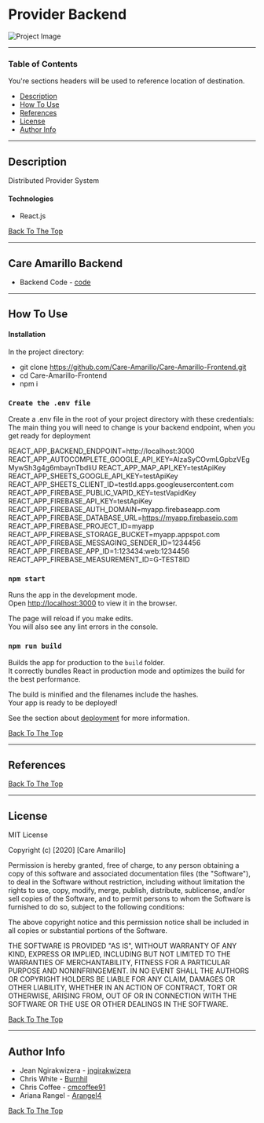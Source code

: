 # Provider Backend 

![Project Image](project-image-url)

---

### Table of Contents
You're sections headers will be used to reference location of destination.

- [Description](#description)
- [How To Use](#how-to-use)
- [References](#references)
- [License](#license)
- [Author Info](#author-info)

---

## Description

Distributed Provider System 

#### Technologies

- React.js

[Back To The Top](#provider-backend)


---
## Care Amarillo Backend

- Backend Code - [code](https://github.com/Care-Amarillo/Care-Amarillo-Backend)

---
## How To Use

#### Installation

In the project directory:

- git clone https://github.com/Care-Amarillo/Care-Amarillo-Frontend.git
- cd Care-Amarillo-Frontend
- npm i 

### `Create the .env file`
Create a .env file in the root of your project directory with these credentials:
The main thing you will need to change is your backend endpoint, when you get ready for deployment

REACT_APP_BACKEND_ENDPOINT=http://localhost:3000
REACT_APP_AUTOCOMPLETE_GOOGLE_API_KEY=AIzaSyCOvmLGpbzVEgMywSh3g4g6mbaynTbdIiU
REACT_APP_MAP_API_KEY=testApiKey
REACT_APP_SHEETS_GOOGLE_API_KEY=testApiKey
REACT_APP_SHEETS_CLIENT_ID=testId.apps.googleusercontent.com
REACT_APP_FIREBASE_PUBLIC_VAPID_KEY=testVapidKey
REACT_APP_FIREBASE_API_KEY=testApiKey
REACT_APP_FIREBASE_AUTH_DOMAIN=myapp.firebaseapp.com
REACT_APP_FIREBASE_DATABASE_URL=https://myapp.firebaseio.com
REACT_APP_FIREBASE_PROJECT_ID=myapp
REACT_APP_FIREBASE_STORAGE_BUCKET=myapp.appspot.com
REACT_APP_FIREBASE_MESSAGING_SENDER_ID=1234456
REACT_APP_FIREBASE_APP_ID=1:123434:web:1234456
REACT_APP_FIREBASE_MEASUREMENT_ID=G-TEST8ID

### `npm start`

Runs the app in the development mode.<br />
Open [http://localhost:3000](http://localhost:3000) to view it in the browser.

The page will reload if you make edits.<br />
You will also see any lint errors in the console.


### `npm run build`

Builds the app for production to the `build` folder.<br />
It correctly bundles React in production mode and optimizes the build for the best performance.

The build is minified and the filenames include the hashes.<br />
Your app is ready to be deployed!

See the section about [deployment](https://facebook.github.io/create-react-app/docs/deployment) for more information.


[Back To The Top](#provider-backend)

---

## References
[Back To The Top](#provider-backend)

---

## License

MIT License

Copyright (c) [2020] [Care Amarillo]

Permission is hereby granted, free of charge, to any person obtaining a copy
of this software and associated documentation files (the "Software"), to deal
in the Software without restriction, including without limitation the rights
to use, copy, modify, merge, publish, distribute, sublicense, and/or sell
copies of the Software, and to permit persons to whom the Software is
furnished to do so, subject to the following conditions:

The above copyright notice and this permission notice shall be included in all
copies or substantial portions of the Software.

THE SOFTWARE IS PROVIDED "AS IS", WITHOUT WARRANTY OF ANY KIND, EXPRESS OR
IMPLIED, INCLUDING BUT NOT LIMITED TO THE WARRANTIES OF MERCHANTABILITY,
FITNESS FOR A PARTICULAR PURPOSE AND NONINFRINGEMENT. IN NO EVENT SHALL THE
AUTHORS OR COPYRIGHT HOLDERS BE LIABLE FOR ANY CLAIM, DAMAGES OR OTHER
LIABILITY, WHETHER IN AN ACTION OF CONTRACT, TORT OR OTHERWISE, ARISING FROM,
OUT OF OR IN CONNECTION WITH THE SOFTWARE OR THE USE OR OTHER DEALINGS IN THE
SOFTWARE.

[Back To The Top](#provider-backend)

---

## Author Info

- Jean Ngirakwizera - [jngirakwizera](https://github.com/jngirakwizera)
- Chris White - [Burnhil](https://github.com/Burnhil)
- Chris Coffee - [cmcoffee91](https://github.com/cmcoffee91)
- Ariana Rangel - [Arangel4](https://github.com/Arangel4)

[Back To The Top](#top)


